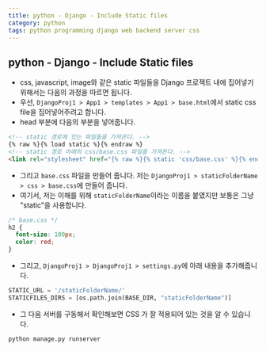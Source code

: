 ```yaml
---
title: python - Django - Include Static files
category: python
tags: python programming django web backend server css 
---
```


## python - Django - Include Static files

- css, javascript, image와 같은 static 파일들을 Django 프로젝트 내에 집어넣기 위해서는 다음의 과정을 따르면 됩니다.
- 우선, `DjangoProj1 > App1 > templates > App1 > base.html`에서 static css file을 집어넣어주려고 합니다.
- head 부분에 다음의 부분을 넣어줍니다. 

```html
<!-- static 경로에 있는 파일들을 가져온다. -->
{% raw %}{% load static %}{% endraw %}
<!-- static 경로 아래의 css/base.css 파일을 가져온다. -->
<link rel="stylesheet" href="{% raw %}{% static 'css/base.css' %}{% endraw %}">
```

- 그리고 `base.css` 파일을 만들어 줍니다. 저는 `DjangoProj1 > staticFolderName > css > base.css`에 만들어 줍니다.
- 여기서, 저는 이해를 위해 `staticFolderName`이라는 이름을 붙였지만 보통은 그냥 "static"을 사용합니다.

```css
/* base.css */
h2 {
  font-size: 100px;
  color: red;
}
```

- 그리고, `DjangoProj1 > DjangoProj1 > settings.py`에 아래 내용을 추가해줍니다.

```python
STATIC_URL = '/staticFolderName/'
STATICFILES_DIRS = [os.path.join(BASE_DIR, "staticFolderName")]
```

- 그 다음 서버를 구동해서 확인해보면 CSS 가 잘 적용되어 있는 것을 알 수 있습니다.

```plaintext
python manage.py runserver    
```
